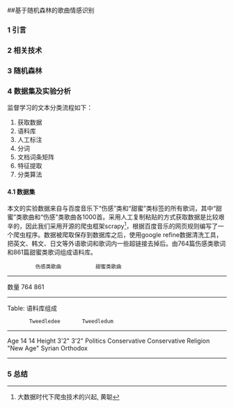 ##基于随机森林的歌曲情感识别
### 1 引言
### 2 相关技术
### 3 随机森林

### 4 数据集及实验分析

监督学习的文本分类流程如下：

1. 获取数据
2. 语料库
3. 人工标注
4. 分词
5. 文档词条矩阵
6. 特征提取
7. 分类算法

#### 4.1 数据集 
本文的实验数据来自与百度音乐下“伤感”类和“甜蜜”类标签的所有歌词，其中“甜蜜”类歌曲和“伤感”类歌曲各1000首。采用人工复制粘贴的方式获取数据是比较艰辛的，因此我们采用开源的爬虫框架scrapy[^1]，根据百度音乐的网页规则编写了一个爬虫程序。数据被爬取保存到数据库之后，使用google refine数据清洗工具，把英文、韩文、日文等外语歌词和歌词内一些超链接去掉后。由764篇伤感类歌词和861篇甜蜜类歌词组成语料库。

             伤感类歌曲           甜蜜类歌曲
--------    ------------     ---------------
数量           764                861
--------    ------------     ---------------
Table: 语料库组成







           Tweedledee       Tweedledum
--------   --------------   ----------------
Age        14               14
Height     3'2"             3'2"
Politics   Conservative     Conservative
Religion   "New Age"        Syrian Orthodox
---------  --------------   ----------------
### 5 总结

[^1]: 大数据时代下爬虫技术的兴起, 黄聪 
